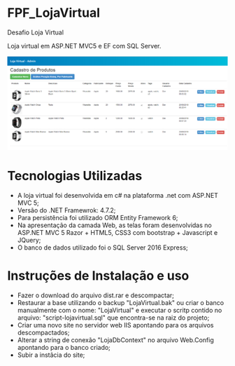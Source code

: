 # FPF_LojaVirtual
Desafio Loja Virtual

Loja virtual em ASP.NET MVC5 e EF com SQL Server.

![](https://raw.githubusercontent.com/wliradev/loja-virtual/master/docs/view.png)
# Tecnologias Utilizadas
- A loja virtual foi desenvolvida em c# na plataforma .net com ASP.NET MVC 5;
- Versão do .NET Framewrok: 4.7.2;
- Para persistência foi utilizado ORM Entity Framework 6; 
- Na apresentação da camada Web, as telas foram desenvolvidas no ASP.NET MVC 5 Razor + HTML5, CSS3 com bootstrap + Javascript e JQuery; 
- O banco de dados utilizado foi o SQL Server 2016 Express;


# Instruções de Instalação e uso
- Fazer o download do arquivo dist.rar e descompactar;
- Restaurar a base utilizando o backup "LojaVirtual.bak" ou criar o banco manualmente com o nome: "LojaVirtual" e executar o scritp contido no arquivo: "script-lojavirtual.sql" que encontra-se na raiz do projeto;
- Criar uma novo site no servidor web IIS apontando para os arquivos descompactados;
- Alterar a string de conexão "LojaDbContext" no arquivo Web.Config apontando para o banco criado;
- Subir a instâcia do site;

